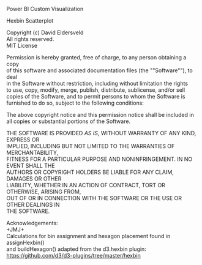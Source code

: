 Power BI Custom Visualization 

Hexbin Scatterplot  

Copyright (c) David Eldersveld  
All rights reserved.  
MIT License  

Permission is hereby granted, free of charge, to any person obtaining a copy  
of this software and associated documentation files (the ""Software""), to deal  
in the Software without restriction, including without limitation the rights  
to use, copy, modify, merge, publish, distribute, sublicense, and/or sell  
copies of the Software, and to permit persons to whom the Software is  
furnished to do so, subject to the following conditions:  

The above copyright notice and this permission notice shall be included in   
all copies or substantial portions of the Software.  
   
THE SOFTWARE IS PROVIDED *AS IS*, WITHOUT WARRANTY OF ANY KIND, EXPRESS OR   
IMPLIED, INCLUDING BUT NOT LIMITED TO THE WARRANTIES OF MERCHANTABILITY,  
FITNESS FOR A PARTICULAR PURPOSE AND NONINFRINGEMENT. IN NO EVENT SHALL THE  
AUTHORS OR COPYRIGHT HOLDERS BE LIABLE FOR ANY CLAIM, DAMAGES OR OTHER  
LIABILITY, WHETHER IN AN ACTION OF CONTRACT, TORT OR OTHERWISE, ARISING FROM,  
OUT OF OR IN CONNECTION WITH THE SOFTWARE OR THE USE OR OTHER DEALINGS IN  
THE SOFTWARE.  

Acknowledgements:  
+JMJ+  
Calculations for bin assignment and hexagon placement found in assignHexbin()  
and buildHexagon() adapted from the d3.hexbin plugin:   
https://github.com/d3/d3-plugins/tree/master/hexbin  
